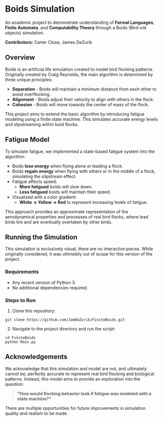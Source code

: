 # Boids Simulation
An academic project to demonstrate understanding of **Formal Languages**, **Finite Automata**, and **Computability Theory** through a Boids (Bird-oid objects) simulation.

**Contributors:** Carter Close, James DeZurik

## Overview
Boids is an artificial life simulation created to model bird flocking patterns. Originally created by Craig Reynolds, the main algorithm is determined by three unique principles:
- **Separation** - Boids will maintain a minimum distance from each other to avoid overflocking.
- **Alignment** - Boids adjust their velocity to align with others in the flock.
- **Cohesion** - Boids will move towards the center of mass of the flock.

This project aims to extend the basic algorithm by introducing fatigue modeling using a finite state machine. This simulates accurate energy levels and slipstreaming within boid flocks.

## Fatigue Model
To simulate fatigue, we implemented a state-based fatigue system into the algorithm:
- Boids **lose energy** when flying alone or leading a flock.
- Boids **regain energy** when flying with others or in the middle of a flock, simulating the slipstream effect.
- Fatigue affects speed:
    - **More fatigued** boids will slow down.
    - **Less fatigued** boids will maintain their speed.
- Visualized with a color gradient:
    - **White -> Yellow -> Red** to represent increasing levels of fatigue.

This approach provides an approximate representation of the aerodynamical properties and processes of real bird flocks, where lead birds tire and are eventually overtaken by other birds.

## Running the Simulation
This simulation is exclusively visual, there are no interactive pieces. While originally considered, it was ultimately out of scope for this version of the project.

### Requirements
- Any recent version of Python 3.
- No additional dependencies required.

### Steps to Run
1. Clone this repository:
  ```
  git clone https://github.com/JamDeZurik/FiniteBoids.git
  ```
2. Navigate to the project directory and run the script:
  ```
  cd FiniteBoids
  python Main.py
  ```

## Acknowledgements
We acknowledge that this simulation and model are not, and ultimately cannot be, perfectly accurate to represent real bird flocking and biological patterns. 
Instead, this model aims to provide an exploration into the question: 
> **"How would flocking behavior look if fatigue was modeled with a state machine?"**

There are multiple opportunities for future improvements in simulation quality and realism to be made.
